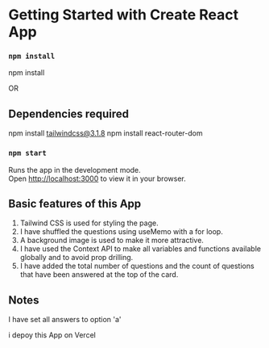 # Getting Started with Create React App
### `npm install`
npm install

OR 

## Dependencies required
npm install tailwindcss@3.1.8
npm install react-router-dom

### `npm start`

Runs the app in the development mode.\
Open [http://localhost:3000](http://localhost:3000) to view it in your browser.

## Basic features of this App
1. Tailwind CSS is used for styling the page.
2. I have shuffled the questions using useMemo with a for loop.
3. A background image is used to make it more attractive.
4. I have used the Context API to make all variables and functions available globally and to avoid prop drilling.
5. I have added the total number of questions and the count of questions that have been answered at the top of the card.


## Notes
I have set all answers to option 'a'

i depoy this App on Vercel 
